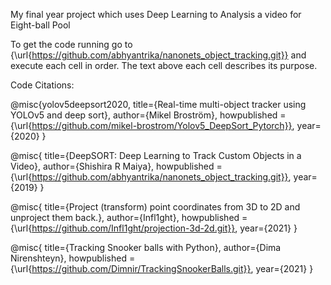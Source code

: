 My final year project which uses Deep Learning to Analysis a video for Eight-ball Pool

To get the code running go to {\url{https://github.com/abhyantrika/nanonets_object_tracking.git}} and execute each cell in order. The text above each cell describes its purpose.

Code Citations:

@misc{yolov5deepsort2020,
    title={Real-time multi-object tracker using YOLOv5 and deep sort},
    author={Mikel Broström},
    howpublished = {\url{https://github.com/mikel-brostrom/Yolov5_DeepSort_Pytorch}},
    year={2020}
}

@misc{
    title={DeepSORT: Deep Learning to Track Custom Objects in a Video},
    author={Shishira R Maiya},
    howpublished = {\url{https://github.com/abhyantrika/nanonets_object_tracking.git}},
    year={2019}
}

@misc{
    title={Project (transform) point coordinates from 3D to 2D and unproject them back.},
    author={Infl1ght},
    howpublished = {\url{https://github.com/Infl1ght/projection-3d-2d.git}},
    year={2021}
}

@misc{
    title={Tracking Snooker balls with Python},
    author={Dima Nirenshteyn},
    howpublished = {\url{https://github.com/Dimnir/TrackingSnookerBalls.git}},
    year={2021}
}



